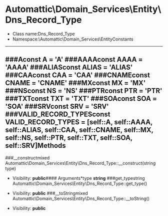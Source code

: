 Automattic\Domain_Services\Entity\Dns_Record_Type
===============
* Class name:Dns_Record_Type
* Namespace:\Automattic\Domain_Services\EntityConstants
----------
###Aconst A = 'A'
###AAAAconst AAAA = 'AAAA'
###ALIASconst ALIAS = 'ALIAS'
###CAAconst CAA = 'CAA'
###CNAMEconst CNAME = 'CNAME'
###MXconst MX = 'MX'
###NSconst NS = 'NS'
###PTRconst PTR = 'PTR'
###TXTconst TXT = 'TXT'
###SOAconst SOA = 'SOA'
###SRVconst SRV = 'SRV'
###VALID_RECORD_TYPESconst VALID_RECORD_TYPES = [self::A, self::AAAA, self::ALIAS, self::CAA, self::CNAME, self::MX, self::NS, self::PTR, self::TXT, self::SOA, self::SRV]Methods
-------
###__constructmixed Automattic\Domain_Services\Entity\Dns_Record_Type::__construct(string type)



* Visibility: **public**#### Arguments*type **string**
###get_typestring Automattic\Domain_Services\Entity\Dns_Record_Type::get_type()



* Visibility: **public**
###__toStringmixed Automattic\Domain_Services\Entity\Dns_Record_Type::__toString()



* Visibility: **public**